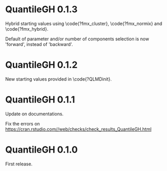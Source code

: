 # QuantileGH 0.1.3
Hybrid starting values using \code{?fmx_cluster}, \code{?fmx_normix} and \code{?fmx_hybrid}.

Default of parameter and/or number of components selection is now 'forward', instead of 'backward'.

# QuantileGH 0.1.2
New starting values provided in \code{?QLMDinit}.

# QuantileGH 0.1.1
Update on documentations.

Fix the errors on 
https://cran.rstudio.com//web/checks/check_results_QuantileGH.html

# QuantileGH 0.1.0
First release.
